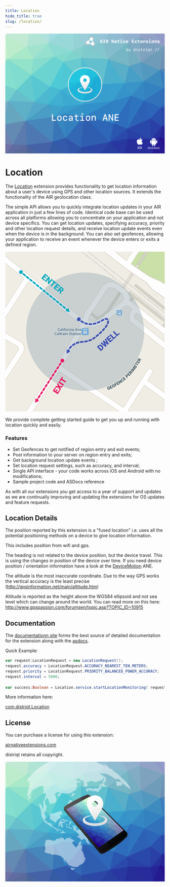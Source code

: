 ```yaml
---
title: Location
hide_title: true
slug: /location/
---
```


![](images/hero.png)

# Location

The [Location](https://airnativeextensions.com/extension/com.distriqt.Location) extension provides
functionality to get location information about a user's device using GPS and other location sources.
It extends the functionality of the AIR geolocation class.

The simple API allows you to quickly integrate location updates in your AIR application in just
a few lines of code. Identical code base can be used across all platforms allowing you to concentrate
on your application and not device specifics.
You can get location updates, specifying accuracy, priority and other location request details,
and receive location update events even when the device is in the background.
You can also set geofences, allowing your application to receive an event whenever the device
enters or exits a defined region.

![](images/geofence.png)

We provide complete getting started guide to get you up and running with location quickly and easily.

### Features

- Set Geofences to get notified of region entry and exit events;
- Post information to your server on region entry and exits;
- Get background location update events ;
- Set location request settings, such as accuracy, and interval;
- Single API interface - your code works across iOS and Android with no modifications;
- Sample project code and ASDocs reference

As with all our extensions you get access to a year of support and updates as we are continually
improving and updating the extensions for OS updates and feature requests.

## Location Details

The position reported by this extension is a "fused location" i.e. uses all the potential positioning
methods on a device to give location information.

This includes position from wifi and gps.

The heading is not related to the device position, but the device travel. This is using the changes
in position of the device over time. If you need device position / orientation information have a
look at the [DeviceMotion](https://airnativeextensions.com/extension/com.distriqt.DeviceMotion) ANE.

The altitude is the most inaccurate coordinate. Due to the way GPS works the vertical accuracy
is the least precise (http://gpsinformation.net/main/altitude.htm)

Altitude is reported as the height above the WGS84 ellipsoid and not sea level which can change
around the world. You can read more on this here: http://www.gpspassion.com/forumsen/topic.asp?TOPIC_ID=10915

## Documentation

The [documentationn site](https://docs.airnativeextensions.com/docs/location) forms the best source of detailed documentation for the extension along with the [asdocs](https://docs.airnativeextensions.com/asdocs/location).

Quick Example:

```actionscript
var request:LocationRequest = new LocationRequest();
request.accuracy = LocationRequest.ACCURACY_NEAREST_TEN_METERS;
request.priority = LocationRequest.PRIORITY_BALANCED_POWER_ACCURACY;
request.interval = 5000;

var success:Boolean = Location.service.startLocationMonitoring( request );
```

More information here:

[com.distriqt.Location](https://airnativeextensions.com/extension/com.distriqt.Location)

## License

You can purchase a license for using this extension:

[airnativeextensions.com](https://airnativeextensions.com/)

distriqt retains all copyright.

![](images/promo.png)
